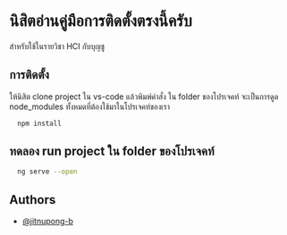 # นิสิตอ่านคู่มือการติดตั้งตรงนี้ครับ

สำหรับใช้ในรายวิชา HCI กับบุญชู 

## การติดตั้ง

ให้นิสิต clone project ใน vs-code แล้วพิมพ์คำสั่ง ใน folder ของโปรเจคท์ จะเป็นการดูด node_modules ทั้งหมดที่ต้องใช้มาในโปรเจคท์ของเรา

```bash
  npm install
```
## ทดลอง run project ใน folder ของโปรเจคท์

```bash
  ng serve --open
```
## Authors

- [@jitnupong-b](https://www.github.com/jitnupong-b)